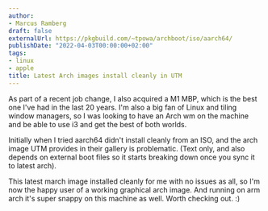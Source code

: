 ```yaml
---
author:
- Marcus Ramberg
draft: false
externalUrl: https://pkgbuild.com/~tpowa/archboot/iso/aarch64/
publishDate: "2022-04-03T00:00:00+02:00"
tags:
- linux
- apple
title: Latest Arch images install cleanly in UTM
---
```


As part of a recent job change, I also acquired a M1 MBP, which is the best one I've had in the last 20 years. I'm
also a big fan of Linux and tiling window managers, so I was looking to have an Arch wm on the machine and be able to
use i3 and get the best of both worlds.

Initially when I tried aarch64 didn't install cleanly from an ISO, and the arch image UTM provides in their gallery is
problematic. (Text only, and also depends on external boot files so it starts breaking down once you sync it to latest arch).

This latest march image installed cleanly for me with no issues as all, so I'm now the happy user of a working
graphical arch image. And running on arm arch it's super snappy on this machine as well. Worth checking out. :)
